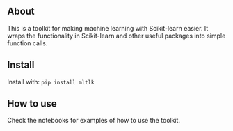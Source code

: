 ## About
This is a toolkit for making machine learning with Scikit-learn easier.
It wraps the functionality in Scikit-learn and other useful packages into simple function calls.

## Install
Install with:
<code>pip install mltlk</code>

## How to use
Check the notebooks for examples of how to use the toolkit.
